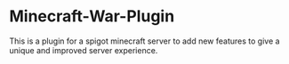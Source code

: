 # Minecraft-War-Plugin

This is a plugin for a spigot minecraft server to add new features to give a unique and improved server experience.
